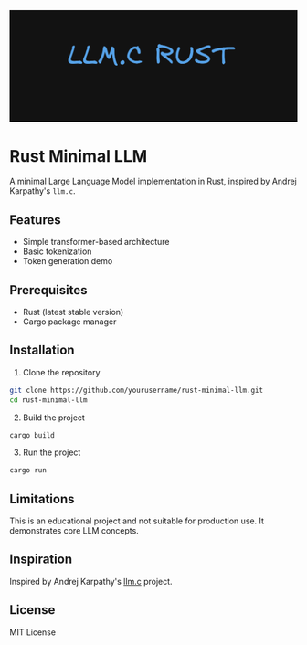 ![llm.c rust](rust.png)

# Rust Minimal LLM

A minimal Large Language Model implementation in Rust, inspired by Andrej Karpathy's `llm.c`.

## Features

- Simple transformer-based architecture
- Basic tokenization
- Token generation demo

## Prerequisites

- Rust (latest stable version)
- Cargo package manager

## Installation

1. Clone the repository
```bash
git clone https://github.com/yourusername/rust-minimal-llm.git
cd rust-minimal-llm
```

2. Build the project
```bash
cargo build
```

3. Run the project
```bash
cargo run
```

## Limitations

This is an educational project and not suitable for production use. It demonstrates core LLM concepts.

## Inspiration

Inspired by Andrej Karpathy's [llm.c](https://github.com/karpathy/llm.c) project.

## License

MIT License
